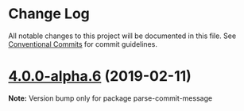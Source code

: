 # Change Log

All notable changes to this project will be documented in this file.
See [Conventional Commits](https://conventionalcommits.org) for commit guidelines.

# [4.0.0-alpha.6](https://github.com/tunnckoCore/hq/compare/parse-commit-message@4.0.0-alpha.5...parse-commit-message@4.0.0-alpha.6) (2019-02-11)

**Note:** Version bump only for package parse-commit-message
